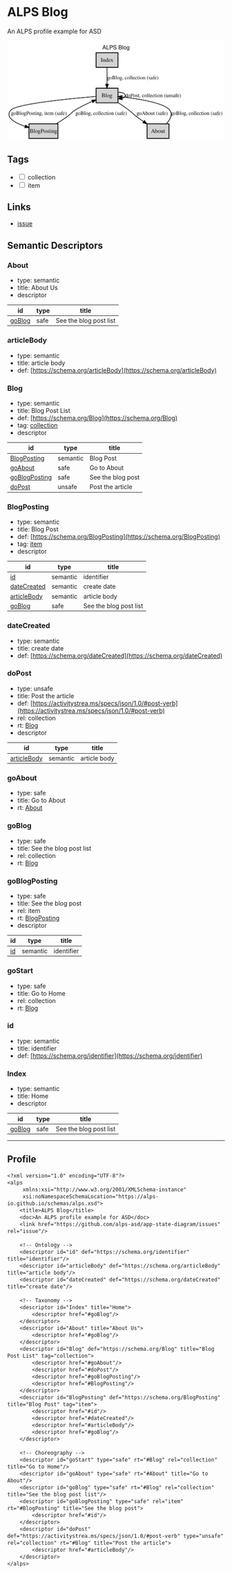# ALPS Blog

An ALPS profile example for ASD

<!-- Container for the ASDs -->
[<img src="profile.svg" alt="application state diagram">](profile.title.svg)


## Tags
* <input type="checkbox" id="tag-collection" class="tag-trigger-checkbox" data-tag="collection" name="tag-collection"><label for="tag-collection"> collection</label>
* <input type="checkbox" id="tag-item" class="tag-trigger-checkbox" data-tag="item" name="tag-item"><label for="tag-item"> item</label>

## Links
* <a rel="issue" href="https://github.com/alps-asd/app-state-diagram/issues">issue</a>

## Semantic Descriptors

 
### <a id="About">About</a>
 * type: semantic
 * title: About Us
 * descriptor

| id | type | title |
|---|---|---|
| [goBlog](#goBlog) | safe | See the blog post list |

### <a id="articleBody">articleBody</a>
 * type: semantic
 * title: article body
 * def: [https://schema.org/articleBody](https://schema.org/articleBody)

### <a id="Blog">Blog</a>
 * type: semantic
 * title: Blog Post List
 * def: [https://schema.org/Blog](https://schema.org/Blog)
 * tag: [collection](#tag-collection)
 * descriptor

| id | type | title |
|---|---|---|
| [BlogPosting](#BlogPosting) | semantic | Blog Post |
| [goAbout](#goAbout) | safe | Go to About |
| [goBlogPosting](#goBlogPosting) | safe | See the blog post |
| [doPost](#doPost) | unsafe | Post the article |

### <a id="BlogPosting">BlogPosting</a>
 * type: semantic
 * title: Blog Post
 * def: [https://schema.org/BlogPosting](https://schema.org/BlogPosting)
 * tag: [item](#tag-item)
 * descriptor

| id | type | title |
|---|---|---|
| [id](#id) | semantic | identifier |
| [dateCreated](#dateCreated) | semantic | create date |
| [articleBody](#articleBody) | semantic | article body |
| [goBlog](#goBlog) | safe | See the blog post list |

### <a id="dateCreated">dateCreated</a>
 * type: semantic
 * title: create date
 * def: [https://schema.org/dateCreated](https://schema.org/dateCreated)

### <a id="doPost">doPost</a>
 * type: unsafe
 * title: Post the article
 * def: [https://activitystrea.ms/specs/json/1.0/#post-verb](https://activitystrea.ms/specs/json/1.0/#post-verb)
 * rel: collection
 * rt: [Blog](#Blog)
 * descriptor

| id | type | title |
|---|---|---|
| [articleBody](#articleBody) | semantic | article body |

### <a id="goAbout">goAbout</a>
 * type: safe
 * title: Go to About
 * rt: [About](#About)

### <a id="goBlog">goBlog</a>
 * type: safe
 * title: See the blog post list
 * rel: collection
 * rt: [Blog](#Blog)

### <a id="goBlogPosting">goBlogPosting</a>
 * type: safe
 * title: See the blog post
 * rel: item
 * rt: [BlogPosting](#BlogPosting)
 * descriptor

| id | type | title |
|---|---|---|
| [id](#id) | semantic | identifier |

### <a id="goStart">goStart</a>
 * type: safe
 * title: Go to Home
 * rel: collection
 * rt: [Blog](#Blog)

### <a id="id">id</a>
 * type: semantic
 * title: identifier
 * def: [https://schema.org/identifier](https://schema.org/identifier)

### <a id="Index">Index</a>
 * type: semantic
 * title: Home
 * descriptor

| id | type | title |
|---|---|---|
| [goBlog](#goBlog) | safe | See the blog post list |



---

## Profile
<pre><code>&lt;?xml version=&quot;1.0&quot; encoding=&quot;UTF-8&quot;?&gt;
&lt;alps
     xmlns:xsi=&quot;http://www.w3.org/2001/XMLSchema-instance&quot;
     xsi:noNamespaceSchemaLocation=&quot;https://alps-io.github.io/schemas/alps.xsd&quot;&gt;
    &lt;title&gt;ALPS Blog&lt;/title&gt;
    &lt;doc&gt;An ALPS profile example for ASD&lt;/doc&gt;
    &lt;link href=&quot;https://github.com/alps-asd/app-state-diagram/issues&quot; rel=&quot;issue&quot;/&gt;

    &lt;!-- Ontology --&gt;
    &lt;descriptor id=&quot;id&quot; def=&quot;https://schema.org/identifier&quot; title=&quot;identifier&quot;/&gt;
    &lt;descriptor id=&quot;articleBody&quot; def=&quot;https://schema.org/articleBody&quot; title=&quot;article body&quot;/&gt;
    &lt;descriptor id=&quot;dateCreated&quot; def=&quot;https://schema.org/dateCreated&quot; title=&quot;create date&quot;/&gt;

    &lt;!-- Taxonomy --&gt;
    &lt;descriptor id=&quot;Index&quot; title=&quot;Home&quot;&gt;
        &lt;descriptor href=&quot;#goBlog&quot;/&gt;
    &lt;/descriptor&gt;
    &lt;descriptor id=&quot;About&quot; title=&quot;About Us&quot;&gt;
        &lt;descriptor href=&quot;#goBlog&quot;/&gt;
    &lt;/descriptor&gt;
    &lt;descriptor id=&quot;Blog&quot; def=&quot;https://schema.org/Blog&quot; title=&quot;Blog Post List&quot; tag=&quot;collection&quot;&gt;
        &lt;descriptor href=&quot;#goAbout&quot;/&gt;
        &lt;descriptor href=&quot;#doPost&quot;/&gt;
        &lt;descriptor href=&quot;#goBlogPosting&quot;/&gt;
        &lt;descriptor href=&quot;#BlogPosting&quot;/&gt;
    &lt;/descriptor&gt;
    &lt;descriptor id=&quot;BlogPosting&quot; def=&quot;https://schema.org/BlogPosting&quot; title=&quot;Blog Post&quot; tag=&quot;item&quot;&gt;
        &lt;descriptor href=&quot;#id&quot;/&gt;
        &lt;descriptor href=&quot;#dateCreated&quot;/&gt;
        &lt;descriptor href=&quot;#articleBody&quot;/&gt;
        &lt;descriptor href=&quot;#goBlog&quot;/&gt;
    &lt;/descriptor&gt;

    &lt;!-- Choreography --&gt;
    &lt;descriptor id=&quot;goStart&quot; type=&quot;safe&quot; rt=&quot;#Blog&quot; rel=&quot;collection&quot; title=&quot;Go to Home&quot;/&gt;
    &lt;descriptor id=&quot;goAbout&quot; type=&quot;safe&quot; rt=&quot;#About&quot; title=&quot;Go to About&quot;/&gt;
    &lt;descriptor id=&quot;goBlog&quot; type=&quot;safe&quot; rt=&quot;#Blog&quot; rel=&quot;collection&quot; title=&quot;See the blog post list&quot;/&gt;
    &lt;descriptor id=&quot;goBlogPosting&quot; type=&quot;safe&quot; rel=&quot;item&quot; rt=&quot;#BlogPosting&quot; title=&quot;See the blog post&quot;&gt;
        &lt;descriptor href=&quot;#id&quot;/&gt;
    &lt;/descriptor&gt;
    &lt;descriptor id=&quot;doPost&quot; def=&quot;https://activitystrea.ms/specs/json/1.0/#post-verb&quot; type=&quot;unsafe&quot; rel=&quot;collection&quot; rt=&quot;#Blog&quot; title=&quot;Post the article&quot;&gt;
        &lt;descriptor href=&quot;#articleBody&quot;/&gt;
    &lt;/descriptor&gt;
&lt;/alps&gt;
</code></pre>
